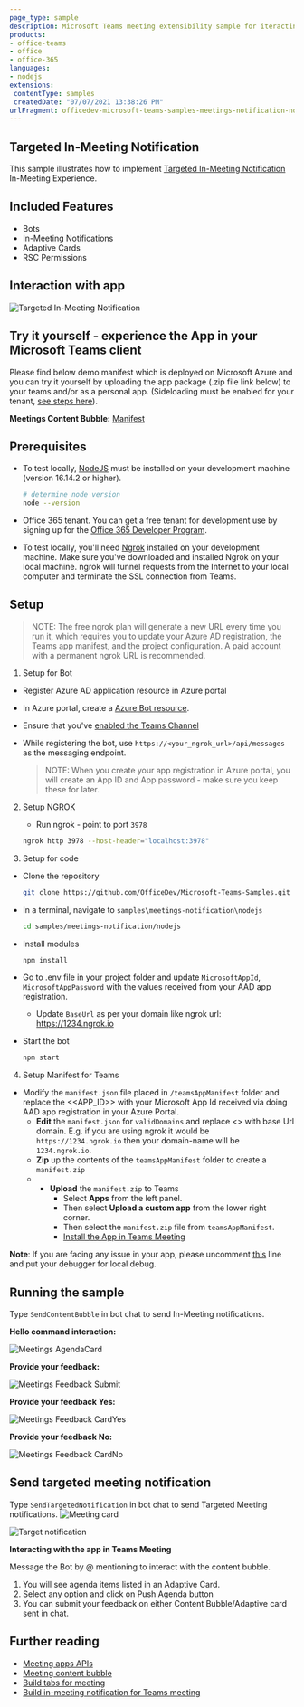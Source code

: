 ```yaml
---
page_type: sample
description: Microsoft Teams meeting extensibility sample for iteracting with In-meeting notifications
products:
- office-teams
- office
- office-365
languages:
- nodejs
extensions:
 contentType: samples
 createdDate: "07/07/2021 13:38:26 PM"
urlFragment: officedev-microsoft-teams-samples-meetings-notification-nodejs
---
```


## Targeted In-Meeting Notification

This sample illustrates how to implement [Targeted In-Meeting Notification](https://learn.microsoft.com/microsoftteams/platform/apps-in-teams-meetings/meeting-apps-apis?branch=pr-en-us-7615&tabs=dotnet#targeted-meeting-notification-api)  In-Meeting Experience.

## Included Features
* Bots
* In-Meeting Notifications
* Adaptive Cards
* RSC Permissions

## Interaction with app

![Targeted In-Meeting Notification](Images/MeetingNotification.gif)

## Try it yourself - experience the App in your Microsoft Teams client
Please find below demo manifest which is deployed on Microsoft Azure and you can try it yourself by uploading the app package (.zip file link below) to your teams and/or as a personal app. (Sideloading must be enabled for your tenant, [see steps here](https://docs.microsoft.com/microsoftteams/platform/concepts/build-and-test/prepare-your-o365-tenant#enable-custom-teams-apps-and-turn-on-custom-app-uploading)).

**Meetings Content Bubble:** [Manifest](/samples/meetings-content-bubble/csharp/demo-manifest/meetings-content-bubble.zip)

## Prerequisites

- To test locally, [NodeJS](https://nodejs.org/en/download/) must be installed on your development machine (version 16.14.2  or higher).

    ```bash
    # determine node version
    node --version
    ```
- Office 365 tenant. You can get a free tenant for development use by signing up for the [Office 365 Developer Program](https://developer.microsoft.com/microsoft-365/dev-program).

- To test locally, you'll need [Ngrok](https://ngrok.com/) installed on your development machine.
Make sure you've downloaded and installed Ngrok on your local machine. ngrok will tunnel requests from the Internet to your local computer and terminate the SSL connection from Teams.

## Setup

> NOTE: The free ngrok plan will generate a new URL every time you run it, which requires you to update your Azure AD registration, the Teams app manifest, and the project configuration. A paid account with a permanent ngrok URL is recommended.

1) Setup for Bot
- Register Azure AD application resource in Azure portal
- In Azure portal, create a [Azure Bot resource](https://docs.microsoft.com/azure/bot-service/bot-builder-authentication?view=azure-bot-service-4.0&tabs=csharp%2Caadv2).

- Ensure that you've [enabled the Teams Channel](https://docs.microsoft.com/azure/bot-service/channel-connect-teams?view=azure-bot-service-4.0)

- While registering the bot, use `https://<your_ngrok_url>/api/messages` as the messaging endpoint.
    
    > NOTE: When you create your app registration in Azure portal, you will create an App ID and App password - make sure you keep these for later.

2) Setup NGROK  
    - Run ngrok - point to port `3978`

    ```bash
    ngrok http 3978 --host-header="localhost:3978"
    ```

3) Setup for code   
- Clone the repository

    ```bash
    git clone https://github.com/OfficeDev/Microsoft-Teams-Samples.git
    ```

- In a terminal, navigate to `samples\meetings-notification\nodejs`

    ```bash
    cd samples/meetings-notification/nodejs
    ```

- Install modules

    ```bash
    npm install
    ```

- Go to .env file in your project folder and update `MicrosoftAppId`, `MicrosoftAppPassword` with the values received from your AAD app registration.
  - Update `BaseUrl` as per your domain like ngrok url: https://1234.ngrok.io 

- Start the bot

    ```bash
    npm start
    ```
 
4) Setup Manifest for Teams

- Modify the `manifest.json` file placed in `/teamsAppManifest` folder and replace the <<APP_ID>> with your Microsoft App Id received via doing AAD app registration in your Azure Portal.
    - **Edit** the `manifest.json` for `validDomains` and replace <<Valid-Domain>> with base Url domain. E.g. if you are using ngrok it would be `https://1234.ngrok.io` then your domain-name will be `1234.ngrok.io`.
    - **Zip** up the contents of the `teamsAppManifest` folder to create a `manifest.zip`
    - - **Upload** the `manifest.zip` to Teams
         - Select **Apps** from the left panel.
         - Then select **Upload a custom app** from the lower right corner.
         - Then select the `manifest.zip` file from `teamsAppManifest`.
         - [Install the App in Teams Meeting](https://docs.microsoft.com/microsoftteams/platform/apps-in-teams-meetings/teams-apps-in-meetings?view=msteams-client-js-latest#meeting-lifecycle-scenarios)

**Note**: If you are facing any issue in your app, please uncomment [this](https://github.com/OfficeDev/Microsoft-Teams-Samples/blob/main/samples/meetings-content-bubble/nodejs/index.js#L45) line and put your debugger for local debug.

## Running the sample

Type `SendContentBubble` in bot chat to send In-Meeting notifications.

**Hello command interaction:**

![Meetings AgendaCard](Images/AgendaCard.png)

**Provide your feedback:**

![Meetings Feedback Submit](Images/FeedbackSubmit.png)

**Provide your feedback Yes:**

![Meetings Feedback CardYes](Images/FeedbackCardYes.png)

**Provide your feedback No:**

![Meetings Feedback CardNo](Images/FeedbackCardNo.png)

## Send targeted meeting notification

Type `SendTargetedNotification` in bot chat to send Targeted Meeting notifications.
![Meeting card](Images/MeetingCard.png)

![Target notification](Images/TargetNotification.png)

**Interacting with the app in Teams Meeting**

Message the Bot by @ mentioning to interact with the content bubble.
1. You will see agenda items listed in an Adaptive Card.
2. Select any option and click on Push Agenda button
3. You can submit your feedback on either Content Bubble/Adaptive card sent in chat.

## Further reading

- [Meeting apps APIs](https://learn.microsoft.com/microsoftteams/platform/apps-in-teams-meetings/meeting-apps-apis?tabs=dotnet)
- [Meeting content bubble](https://learn.microsoft.com/microsoftteams/platform/sbs-meeting-content-bubble)
- [Build tabs for meeting](https://learn.microsoft.com/microsoftteams/platform/apps-in-teams-meetings/build-tabs-for-meeting?tabs=desktop)
- [Build in-meeting notification for Teams meeting](https://learn.microsoft.com/microsoftteams/platform/apps-in-teams-meetings/in-meeting-notification-for-meeting)